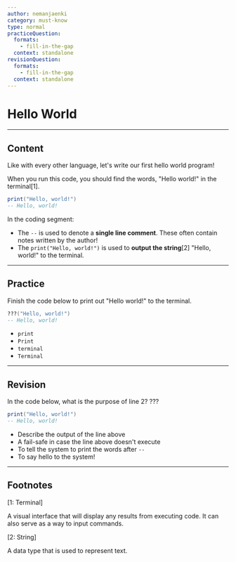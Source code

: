 ```yaml
---
author: nemanjaenki
category: must-know
type: normal
practiceQuestion:
  formats:
    - fill-in-the-gap
  context: standalone
revisionQuestion:
  formats:
    - fill-in-the-gap
  context: standalone
---
```


# Hello World

---
## Content

Like with every other language, let's write our first hello world program!

When you run this code, you should find the words, "Hello world!" in the terminal[1].

```lua
print("Hello, world!")
-- Hello, world!
```

In the coding segment:

- The `--` is used to denote a **single line comment**. These often contain notes written by the author!
- The `print("Hello, world!")` is used to **output the string**[2] "Hello, world!" to the terminal.

 
---

## Practice

Finish the code below to print out "Hello world!" to the terminal.

```lua
???("Hello, world!")
-- Hello, world!
```

- `print`
- `Print`
- `terminal`
- `Terminal`

---

## Revision

In the code below, what is the purpose of line 2? ???

```lua
print("Hello, world!")
-- Hello, world!
```

- Describe the output of the line above
- A fail-safe in case the line above doesn't execute
- To tell the system to print the words after `--`
- To say hello to the system!

---

## Footnotes

[1: Terminal]

A visual interface that will display any results from executing code. It can also serve as a way to input commands.

[2: String]

A data type that is used to represent text.